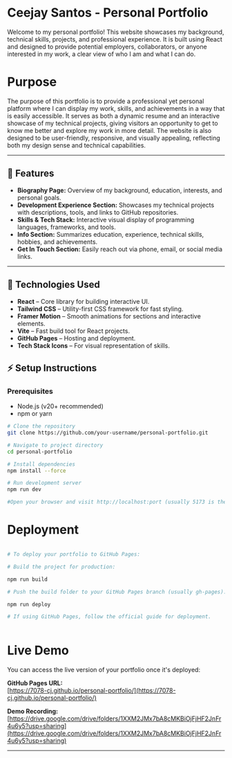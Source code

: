 # Ceejay Santos - Personal Portfolio

Welcome to my personal portfolio! This website showcases my background, technical skills, projects, and professional experience. It is built using React and designed to provide potential employers, collaborators, or anyone interested in my work, a clear view of who I am and what I can do.


# Purpose


The purpose of this portfolio is to provide a professional yet personal platform where I can display my work, skills, and achievements in a way that is easily accessible. It serves as both a dynamic resume and an interactive showcase of my technical projects, giving visitors an opportunity to get to know me better and explore my work in more detail. The website is also designed to be user-friendly, responsive, and visually appealing, reflecting both my design sense and technical capabilities.

---

## 🚀 Features

- **Biography Page:** Overview of my background, education, interests, and personal goals.
- **Development Experience Section:** Showcases my technical projects with descriptions, tools, and links to GitHub repositories.
- **Skills & Tech Stack:** Interactive visual display of programming languages, frameworks, and tools.
- **Info Section:** Summarizes education, experience, technical skills, hobbies, and achievements.
- **Get In Touch Section:** Easily reach out via phone, email, or social media links.


---

## 📂 Technologies Used

- **React** – Core library for building interactive UI.
- **Tailwind CSS** – Utility-first CSS framework for fast styling.
- **Framer Motion** – Smooth animations for sections and interactive elements.
- **Vite** – Fast build tool for React projects.
- **GitHub Pages** – Hosting and deployment.
- **Tech Stack Icons** – For visual representation of skills.


## ⚡ Setup Instructions

### Prerequisites
- Node.js (v20+ recommended)
- npm or yarn


```bash
# Clone the repository
git clone https://github.com/your-username/personal-portfolio.git

# Navigate to project directory
cd personal-portfolio

# Install dependencies
npm install --force

# Run development server
npm run dev

#Open your browser and visit http://localhost:port (usually 5173 is the default port) to view the site locally.
```


# Deployment
```bash

# To deploy your portfolio to GitHub Pages:

# Build the project for production:

npm run build

# Push the build folder to your GitHub Pages branch (usually gh-pages):

npm run deploy

# If using GitHub Pages, follow the official guide for deployment.



```
# Live Demo


You can access the live version of your portfolio once it's deployed:

**GitHub Pages URL:**  
[https://7078-cj.github.io/personal-portfolio/](https://7078-cj.github.io/personal-portfolio/)

**Demo Recording:**  
[https://drive.google.com/drive/folders/1XXM2JMx7bA8cMKBiOjFjHF2JnFr4u6y5?usp=sharing](https://drive.google.com/drive/folders/1XXM2JMx7bA8cMKBiOjFjHF2JnFr4u6y5?usp=sharing)  


---


